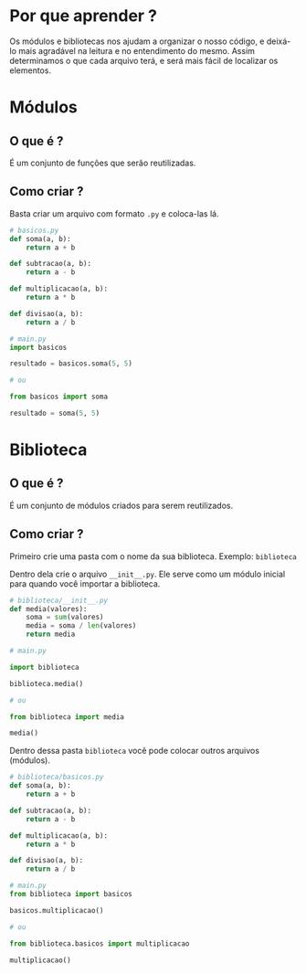 # Por que aprender ?
Os módulos e bibliotecas nos ajudam a organizar o nosso código, e deixá-lo mais agradável na leitura e no entendimento do mesmo. Assim determinamos o que cada arquivo terá, e será mais fácil de localizar os elementos.

# Módulos
## O que é ?
É um conjunto de funções que serão reutilizadas.

## Como criar ?
Basta criar um arquivo com formato `.py` e coloca-las lá.

```python
# basicos.py
def soma(a, b):
    return a + b

def subtracao(a, b):
    return a - b

def multiplicacao(a, b):
    return a * b

def divisao(a, b):
    return a / b
```

```python
# main.py
import basicos

resultado = basicos.soma(5, 5)

# ou

from basicos import soma

resultado = soma(5, 5)
```

# Biblioteca
## O que é ?
É um conjunto de módulos criados para serem reutilizados.

## Como criar ?
Primeiro crie uma pasta com o nome da sua biblioteca. Exemplo: `biblioteca`

Dentro dela crie o arquivo `__init__.py`. Ele serve como um módulo inicial para quando você importar a biblioteca.
```python
# biblioteca/__init__.py
def media(valores):
    soma = sum(valores)
    media = soma / len(valores)
    return media
```

```python
# main.py

import biblioteca

biblioteca.media()

# ou

from biblioteca import media

media()
```

Dentro dessa pasta `biblioteca` você pode colocar outros arquivos (módulos).
```python
# biblioteca/basicos.py
def soma(a, b):
    return a + b

def subtracao(a, b):
    return a - b

def multiplicacao(a, b):
    return a * b

def divisao(a, b):
    return a / b
```

```python
# main.py
from biblioteca import basicos

basicos.multiplicacao()

# ou

from biblioteca.basicos import multiplicacao

multiplicacao()
```